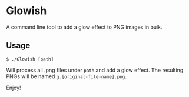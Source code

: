 # Glowish

A command line tool to add a glow effect to PNG images in bulk.

## Usage

```shell
$ ./Glowish [path]
```

Will process all .png files under `path` and add a glow effect.
The resulting PNGs will be named `g.[original-file-name].png`.

Enjoy!
